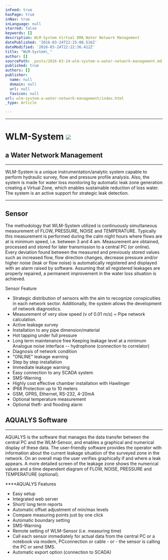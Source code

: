```yaml
---
inFeed: true
hasPage: true
inNav: true
inLanguage: null
starred: false
keywords: []
description: WLM-System Virtual DMA Water Network Management
datePublished: '2016-03-24T22:25:08.516Z'
dateModified: '2016-03-24T22:22:36.412Z'
title: "WLM-System\_"
author: []
sourcePath: _posts/2016-03-24-wlm-system-a-water-network-management.md
published: true
authors: []
publisher:
  name: null
  domain: null
  url: null
  favicon: null
url: wlm-system-a-water-network-management/index.html
_type: Article

---
```

****

# WLM-System ![](https://the-grid-user-content.s3-us-west-2.amazonaws.com/2e350fab-ba47-4405-95d9-d93d58187218.png)

## a Water Network Management

****

WLM-System is a unique instrumentation/analytic system capable to perform hydraulic survey, flow and pressure profile analysis.  Also, the system is made for water loss monitoring by automatic leak zone generation creating a Virtual Zone, which enables sustainable reduction of loss water.  The system is an active support for strategic leak detection.

****

## Sensor

The methodology that WLM-System utilized is continuously simultaneous measurement of  FLOW, PRESSURE, NOISE and TEMPERATURE.  Typically this measurement is performed during the calm night hours where flows are at is minimum speed, i.e. between 3 and 4 am.  Measurement are obtained, processed and stored for later transmission to a central PC (or online).  Every deviation found between the measured and previously stored values such as increased flow, flow direction changes, decrease pressure and/or higher noise (leak or flow noise) is automatically registered and displayed with an alarm raised by software.  Assuming that all registered leakages are properly repaired, a permanent improvement in the water loss situation is achieved. 

Sensor Feature

* Strategic distribution of sensors with the aim to recognize conspicuities in each network sector.  Additionally, the system allows the development of network diagnostics.
* Measurement of very slow speed (v of 0.01 m/s) = Pipe network calculation. 
* Active leakage survey 
* Installation to any pipe dimension/material 
* Hot tapping under full pressure 
* Long term maintenance free Keeping leakage level at a minimum Analogue noise interface -- hydrophone (connection to correlator) 
* Diagnosis of network condition 
* "ONLINE" leakage warning 
* Step by step installation 
* Immediate leakage warning 
* Easy connection to any SCADA system 
* SMS-Warning 
* Highly cost effective chamber installation with Hawlinger 
* IP68 Protection up to 10 meters 
* GSM, GPRS, Ethernet, RS-232, 4-20mA 
* Optional temperature measurement 
* Optional theft- and flooding alarm

## AQUALYS Software

****

AQUALYS is the software that manages the data transfer between the central PC and the WLM-Sensor, and enables a graphical and numerical display of these data. The user-friendly software provides the operator with information about the current leakage situation of the surveyed zone in the network. On an overall map the user verifies graphically if and where a leak appears. A more detailed screen of the leakage zone shows the numerical values and a time dependent diagram of FLOW, NOISE, PRESSURE and TEMPERATURE (optional).

****AQUALYS Features

* Easy setup 
* Integrated web server 
* Short/ long term reports 
* Automatic offset adjustment of min/max levels 
* Compare measuring points just by one click 
* Automatic boundary setting 
* SMS-Warning 
* Remote setting of WLM-Sensor (i.e. measuring time) 
* Call each sensor immediately for actual data from the central PC or a notebook via modem, PCconnection or cable - or - the sensor is calling the PC or send SMS.
* Automatic export option (connection to SCADA)